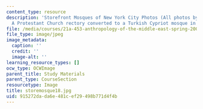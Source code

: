 ```yaml
---
content_type: resource
description: 'Storefront Mosques of New York City Photos (All photos by Susan Slyomovics):
  A Protestant Church rectory converted to a Turkish Cypriot mosque in the Bronx.'
file: /media/courses/21a-453-anthropology-of-the-middle-east-spring-2004/915272dada6e481cef29498b771d4f4b_storemosque18.jpg
file_type: image/jpeg
image_metadata:
  caption: ''
  credit: ''
  image-alt: ''
learning_resource_types: []
ocw_type: OCWImage
parent_title: Study Materials
parent_type: CourseSection
resourcetype: Image
title: storemosque18.jpg
uid: 915272da-da6e-481c-ef29-498b771d4f4b
---
```

